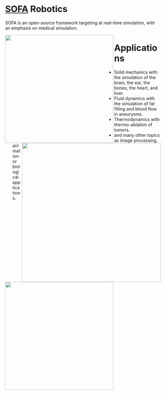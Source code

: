 # [SOFA](https://www.sofa-framework.org/) Robotics
SOFA is an open-source framework targeting at real-time simulation, with an emphasis on medical simulation.

<!-- soft robot control -->
<img img align="left" src="https://www.sofa-framework.org/wp-content/uploads/2018/04/Robots-480x480.png" width="350">

<!-- blood flow simulation in intracranial aneurysm -->
<img img align="right" src="https://i.ytimg.com/vi/ulPApnMh5m0/maxresdefault.jpg" width="450">
<img img align="left" src="https://www.medtech-strasbourg.eu/wp-content/uploads/SOFA_facebook-1.png" width="350">


# Applications
- Solid mechanics with the simulation of the brain, the ear, the bones, the heart, and liver.
- Fluid dynamics with the simulation of fat filling and blood flow in aneurysms.
- Thermodynamics with thermo-ablation of tumors.
- and many other topics as image processing, animation or biological applications.

